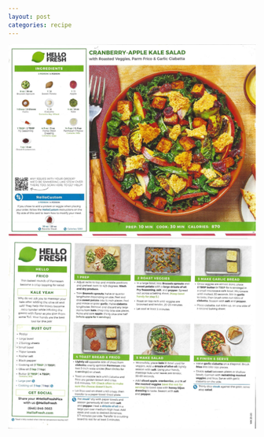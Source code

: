 ```yaml
---
layout: post
categories: recipe
---
```


![alt text](/media/Hello_Fresh/Scan_0005.jpg "Cranberry-Apple Kale Salad Front")
![alt text](/media/Hello_Fresh/Scan_0006.jpg "Cranberry-Apple Kale Salad Back")
